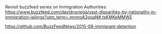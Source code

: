 Revisit buzzfeed series on Immigration Authorities: https://www.buzzfeed.com/davidnoriega/vast-disparities-by-nationality-in-immigration-jailings?utm_term=.mnmoA2ooaN#.tsKMKeMMWE

https://github.com/BuzzFeedNews/2015-08-immigrant-detention


